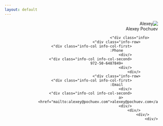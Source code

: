 ```yaml
---
layout: default
---
```


<div style="direction:rtl;">
	<div class="card">
		<div class="summary">
			<div class="photo"><img src="{{ '/img/photo.jpg' | relative_url }}" alt="Alexey"></div>
			<div class="name">Alexey Pochuev</div>
		</div>

		<div class="info">
			<div class="info-row">
				<div class="info-col info-col-first">
					Phone:
				</div>
				<div class="info-col info-col-second">
					+972-50-6487849
				</div>
			</div>
			<div class="info-row">
				<div class="info-col info-col-first">
					Email:
				</div>
				<div class="info-col info-col-second">
					<a href="mailto:alexey@pochuev.com">alexey@pochuev.com</a>
				</div>
			</div>
		</div>
	</div>
</div>
